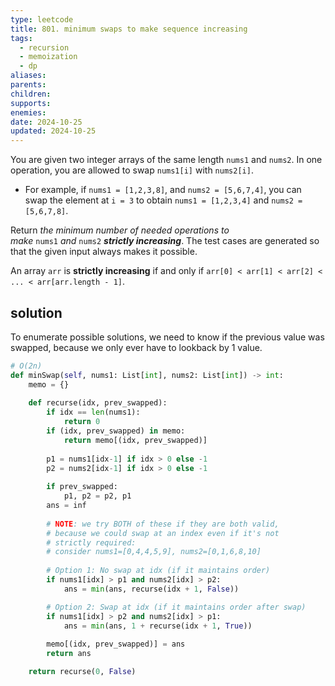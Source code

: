 ```yaml
---
type: leetcode
title: 801. minimum swaps to make sequence increasing
tags:
  - recursion
  - memoization
  - dp
aliases: 
parents: 
children: 
supports: 
enemies: 
date: 2024-10-25
updated: 2024-10-25
---
```


You are given two integer arrays of the same length `nums1` and `nums2`. In one operation, you are allowed to swap `nums1[i]` with `nums2[i]`.

- For example, if `nums1 = [1,2,3,8]`, and `nums2 = [5,6,7,4]`, you can swap the element at `i = 3` to obtain `nums1 = [1,2,3,4]` and `nums2 = [5,6,7,8]`.

Return _the minimum number of needed operations to make_ `nums1` _and_ `nums2` _**strictly increasing**_. The test cases are generated so that the given input always makes it possible.

An array `arr` is **strictly increasing** if and only if `arr[0] < arr[1] < arr[2] < ... < arr[arr.length - 1]`.

## solution

To enumerate possible solutions, we need to know if the previous value was swapped, because we only ever have to lookback by 1 value.

```python
# O(2n)
def minSwap(self, nums1: List[int], nums2: List[int]) -> int:
	memo = {}
	  
	def recurse(idx, prev_swapped):
		if idx == len(nums1):
			return 0
		if (idx, prev_swapped) in memo:
			return memo[(idx, prev_swapped)]
	  
		p1 = nums1[idx-1] if idx > 0 else -1
		p2 = nums2[idx-1] if idx > 0 else -1
		  
		if prev_swapped:
			p1, p2 = p2, p1
		ans = inf
	  
		# NOTE: we try BOTH of these if they are both valid,
		# because we could swap at an index even if it's not
		# strictly required:
		# consider nums1=[0,4,4,5,9], nums2=[0,1,6,8,10]
		  
		# Option 1: No swap at idx (if it maintains order)
		if nums1[idx] > p1 and nums2[idx] > p2:
			ans = min(ans, recurse(idx + 1, False))

		# Option 2: Swap at idx (if it maintains order after swap)
		if nums1[idx] > p2 and nums2[idx] > p1:
			ans = min(ans, 1 + recurse(idx + 1, True))
		  
		memo[(idx, prev_swapped)] = ans
		return ans

	return recurse(0, False)
```
